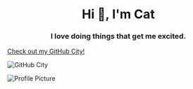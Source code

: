 <h1 align="center">Hi 👋, I'm Cat</h1>
<h3 align="center">I love doing things that get me excited.</h3>

[Check out my GitHub City!](https://honzaap.github.io/GithubCity/?name=Once-a-deadcat&year=2023)

![GitHub City](https://raw.githubusercontent.com/Once-a-deadcat/Once-a-deadcat/main/screenshot.png)


<img src="https://raw.githubusercontent.com/Once-a-deadcat/Once-a-deadcat/main/profile.png" alt="Profile Picture">


